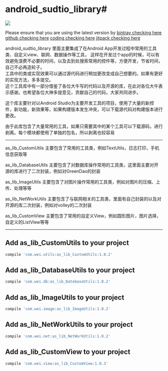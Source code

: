 # android_sudtio_library#
[![](https://jitpack.io/v/wei120698598/android_sudtio_library.svg)](https://jitpack.io/#wei120698598/android_sudtio_library)

Please ensure that you are using the latest version by 
 [bintray checking here](https://bintray.com/bintray/jcenter)
 [github checking here](https://github.com/wei120698598/android_sudtio_library)
 [coding checking here](https://coding.net/u/wei120698598/p/android_sudtio_library/git)
 [jitpack checking here](https://jitpack.io/#wei120698598/android_sudtio_library)

android_sudtio_library 里面主要集成了在Android App开发过程中常用的工具类、自定义view、联网、数据操作等工具，
这样在开发过个app的时候，可以有效避免浪费不必要的时间，以及去到处搜索常用的控件等，方便开发，节省时间，自己不必再造轮子。<br>
工具中的类或实现效果可以通过源代码进行稍加更改变成自己想要的。如果有更好的实现方法，多多提交。<br>
这个工具库中有一部分借鉴了各位大牛写的代码以及开源的库，在此对各位大牛表示感谢。也希望各位大神多提意见，贡献自己的代码，大家共同进步。<br>

这个库主要针对以Android Studio为主要开发工具的项目，使用了大量的新控件，新功能，新效果等，如果构建版本发生冲突，可以下载源代码对构建版本进行更改。

由于此库包含了大量常用的工具，如果只需要其中的某个工具可以下载源码，进行剥离。每个模块都使用了单独的包名，所以剥离也较容易

----------------------------

as_lib_CustomUtils 主要包含了常用的工具类，例如TextUtils，日志打印，手机信息获取等

as_lib_DatabaseUtils 主要包含了对数据库操作常用的工具类，这里面主要对开源的库进行了二次封装，例如对GreenDao的封装

as_lib_ImageUtils 主要包含了对图片操作常用的工具类，例如对图片的压缩、上传、处理等等

as_lib_NetWorkUtils 主要包含了与联网相关的工具类，里面有自己封装的以及对开源的库二次封装，例如对volley的二次封装

as_lib_CustomView 主要包含了常用的自定义View，例如圆形图片，图片选择，自定义的ListView等等

----------------------------



Add as_lib_CustomUtils to your project
----------------------------
```gradle
compile 'com.wei.utils:as_lib_CustomUtils:1.0.2'
```


Add as_lib_DatabaseUtils to your project
----------------------------

```gradle
compile 'com.wei.db:as_lib_DatebaseUtils:1.0.2'
```


Add as_lib_ImageUtils to your project
----------------------------

```gradle
compile 'com.wei.image:as_lib_ImageUtils:1.0.2'
```


Add as_lib_NetWorkUtils to your project
----------------------------

```gradle
compile 'com.wei.net:as_lib_NetWorkUtils:1.0.2'
```


Add as_lib_CustomView to your project
----------------------------

```gradle
compile 'com.wei.view:as_lib_CustomView:1.0.3'
```